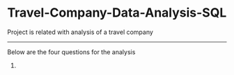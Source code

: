 # Travel-Company-Data-Analysis-SQL

Project  is related with analysis of a travel company

***

Below are the four questions for the analysis

1. 
